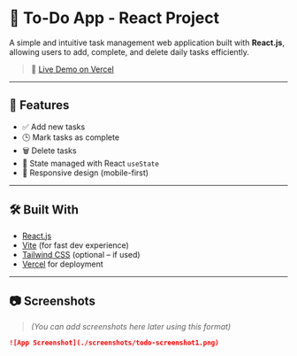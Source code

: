 # 📝 To-Do App - React Project

A simple and intuitive task management web application built with **React.js**, allowing users to add, complete, and delete daily tasks efficiently.

> 🚀 [Live Demo on Vercel](https://to-do-app-react-project-888h.vercel.app/)

---

## 📌 Features

- ✅ Add new tasks
- 🕒 Mark tasks as complete
- 🗑️ Delete tasks
- 💾 State managed with React `useState`
- 📱 Responsive design (mobile-first)

---

## 🛠️ Built With

- [React.js](https://react.dev/)
- [Vite](https://vitejs.dev/) (for fast dev experience)
- [Tailwind CSS](https://tailwindcss.com/) (optional – if used)
- [Vercel](https://vercel.com/) for deployment

---

## 📷 Screenshots

> *(You can add screenshots here later using this format)*

```markdown
![App Screenshot](./screenshots/todo-screenshot1.png)
